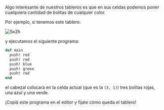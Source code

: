 Algo interesante de nuestros tableros es que en sus celdas podemos poner cualquiera cantidad de bolitas de cualquier color.

Por ejemplo, si tenemos este tablero:

![5x2h](https://raw.githubusercontent.com/mumuki/mumuki-fundamentos-ruby-stones-guia-1-primeros-programas/master/5x2h.png)

y ejecutamos el siguiente programa:

```ruby
def main
  push! red
  push! red
  push! blue
  push! green
  push! red
end
```

el cabezal colocará en la celda actual (que es la `(3, 1)`) tres bolitas rojas, una azul y una verde.

¡Copiá este programa en el editor y fijate cómo queda el tablero!